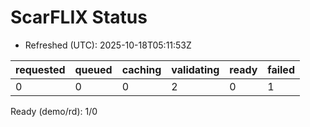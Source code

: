﻿# ScarFLIX Status

* Refreshed (UTC): 2025-10-18T05:11:53Z

| requested | queued | caching | validating | ready | failed |
|-----------|--------|---------|------------|-------|--------|
| 0 | 0 | 0 | 2 | 0 | 1 |

Ready (demo/rd): 1/0
